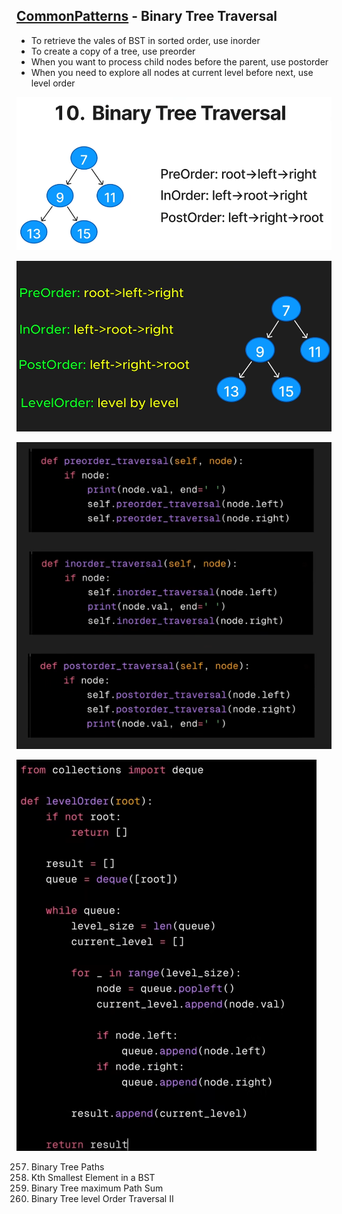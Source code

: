 ## [CommonPatterns](./CommonPatterns.md) - Binary Tree Traversal

- To retrieve the vales of BST in sorted order, use inorder
- To create a copy of a tree, use preorder
- When you want to process child nodes before the parent, use postorder
- When you need to explore all nodes at current level before next, use level order

![image](../imgs/bst-0.png)

![image](../imgs/bst-1.png)

![image](../imgs/bst-2.png)

![image](../imgs/bst-3.png)

257. Binary Tree Paths
230. Kth Smallest Element in a BST
124. Binary Tree maximum Path Sum
107. Binary Tree level Order Traversal II
